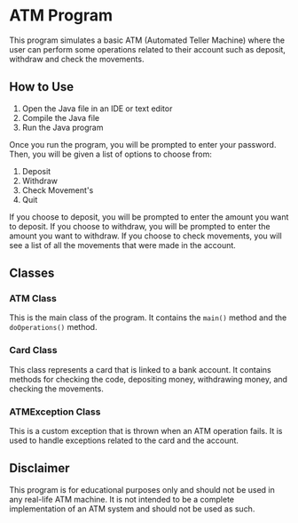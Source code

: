 # ATM Program

This program simulates a basic ATM (Automated Teller Machine) where the user can perform some operations related to their account such as deposit, withdraw and check the movements.

## How to Use

1. Open the Java file in an IDE or text editor
2. Compile the Java file
3. Run the Java program

Once you run the program, you will be prompted to enter your password. Then, you will be given a list of options to choose from:

1. Deposit
2. Withdraw
3. Check Movement's
4. Quit

If you choose to deposit, you will be prompted to enter the amount you want to deposit. If you choose to withdraw, you will be prompted to enter the amount you want to withdraw. If you choose to check movements, you will see a list of all the movements that were made in the account.

## Classes

### ATM Class

This is the main class of the program. It contains the `main()` method and the `doOperations()` method.

### Card Class

This class represents a card that is linked to a bank account. It contains methods for checking the code, depositing money, withdrawing money, and checking the movements.

### ATMException Class

This is a custom exception that is thrown when an ATM operation fails. It is used to handle exceptions related to the card and the account.

## Disclaimer

This program is for educational purposes only and should not be used in any real-life ATM machine. It is not intended to be a complete implementation of an ATM system and should not be used as such.
